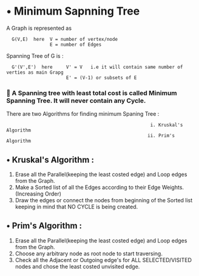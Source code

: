 # • Minimum Sapnning Tree

A Graph is represented as

      G(V,E)  here  V = number of vertex/node
                    E = number of Edges
                       
Spanning Tree of G is :

      G'(V',E')  here     V' = V   i.e it will contain same number of verties as main Grapg    
                          E' = (V-1) or subsets of E
                          
                          
### 	A Spanning tree with least total cost is called Minimum Spanning Tree. It will never contain any Cycle.
     


There are two Algorithms for finding minimum Spaning Tree :

                                                         i. Kruskal's Algorithm
                                                        ii. Prim's Algorithm
                                                        

## • Kruskal's Algorithm :
1.	Erase all the Parallel(keeping the least costed edge) and Loop edges from the Graph.
2.	Make a Sorted list of all the Edges according to their Edge Weights. (Increasing Order)
3.	Draw the edges or connect the nodes from beginning of the Sorted list keeping in mind that NO CYCLE is being created.


## • Prim's Algorithm :
1.	Erase all the Parallel(keeping the least costed edge) and Loop edges from the Graph.
2.	Choose any arbitrary node as root node to start traversing.
3.	Check all the Adjacent or Outgoing edge's for ALL SELECTED/VISITED nodes and chose the least costed unvisited edge.
